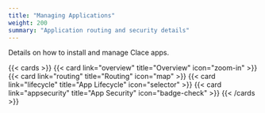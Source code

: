 ```yaml
---
title: "Managing Applications"
weight: 200
summary: "Application routing and security details"
---
```


Details on how to install and manage Clace apps.

{{< cards >}}
{{< card link="overview" title="Overview" icon="zoom-in" >}}
{{< card link="routing" title="Routing" icon="map" >}}
{{< card link="lifecycle" title="App Lifecycle" icon="selector" >}}
{{< card link="appsecurity" title="App Security" icon="badge-check" >}}
{{< /cards >}}
